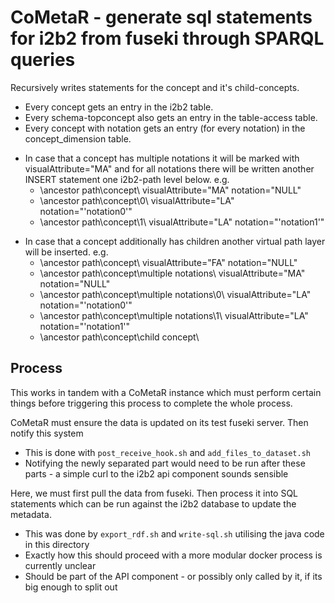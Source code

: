 # CoMetaR - generate sql statements for i2b2 from fuseki through SPARQL queries

Recursively writes statements for the concept and it's child-concepts.

* Every concept gets an entry in the i2b2 table.
* Every schema-topconcept also gets an entry in the table-access table.
* Every concept with notation gets an entry (for every notation) in the concept_dimension table.
- In case that a concept has multiple notations it will be marked with visualAttribute="MA" and for all notations there will be written another INSERT statement one i2b2-path level below. e.g. 
	* \ancestor path\concept\ visualAttribute="MA" notation="NULL"
	* \ancestor path\concept\0\ visualAttribute="LA" notation="'notation0'"
	* \ancestor path\concept\1\ visualAttribute="LA" notation="'notation1'"
* In case that a concept additionally has children another virtual path layer will be inserted. e.g. 
	* \ancestor path\concept\ visualAttribute="FA" notation="NULL"
	* \ancestor path\concept\multiple notations\ visualAttribute="MA" notation="NULL"
	* \ancestor path\concept\multiple notations\0\ visualAttribute="LA"  notation="'notation0'"
	* \ancestor path\concept\multiple notations\1\ visualAttribute="LA" notation="'notation1'"
	* \ancestor path\concept\child concept\	


## Process
This works in tandem with a CoMetaR instance which must perform certain things before triggering this process to complete the whole process.

CoMetaR must ensure the data is updated on its test fuseki server. Then notify this system
* This is done with `post_receive_hook.sh` and `add_files_to_dataset.sh`
* Notifying the newly separated part would need to be run after these parts - a simple curl to the i2b2 api component sounds sensible

Here, we must first pull the data from fuseki. Then process it into SQL statements which can be run against the i2b2 database to update the metadata.
* This was done by `export_rdf.sh` and `write-sql.sh` utilising the java code in this directory
* Exactly how this should proceed with a more modular docker process is currently unclear
* Should be part of the API component - or possibly only called by it, if its big enough to split out

